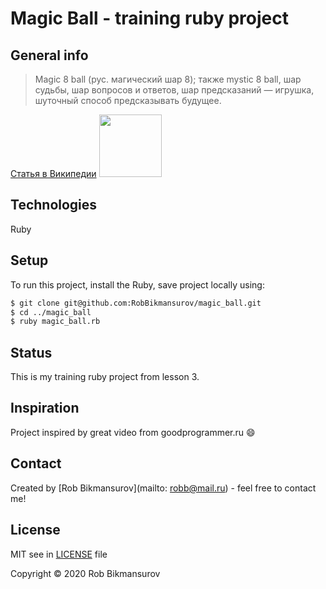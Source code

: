 # Magic Ball - training ruby project

## General info
> Magic 8 ball (рус. магический шар 8); также mystic 8 ball, шар судьбы, шар вопросов и ответов, шар предсказаний — игрушка, шуточный способ предсказывать будущее.

[Статья в Википедии](https://ru.wikipedia.org/wiki/Magic_8_ball) <img src="./magic8ball" width="100" height="100" />

	
## Technologies
Ruby

## Setup
To run this project, install the Ruby, save project locally using:

```bash
$ git clone git@github.com:RobBikmansurov/magic_ball.git
$ cd ../magic_ball
$ ruby magic_ball.rb
```
## Status
This is my training ruby project from lesson 3.

## Inspiration
Project inspired by great video from goodprogrammer.ru :smile:

## Contact
Created by [Rob Bikmansurov](mailto: robb@mail.ru) - feel free to contact me!

## License

MIT
see in [LICENSE](LICENSE) file

Copyright &copy; 2020 Rob Bikmansurov


